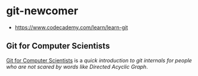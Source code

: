 # git-newcomer

- https://www.codecademy.com/learn/learn-git

## Git for Computer Scientists

[Git for Computer Scientists](http://eagain.net/articles/git-for-computer-scientists/) is a _quick introduction to git internals for people who are not scared by words like Directed Acyclic Graph_.
